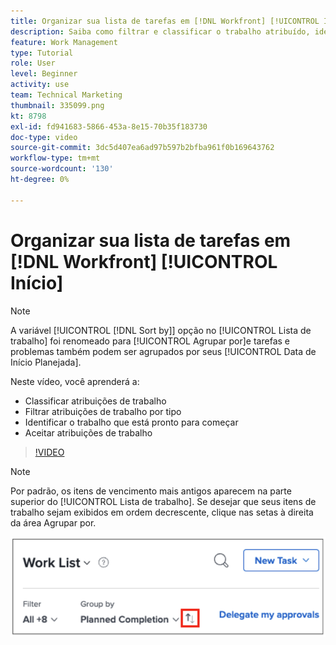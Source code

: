 ```yaml
---
title: Organizar sua lista de tarefas em [!DNL Workfront] [!UICONTROL Início]
description: Saiba como filtrar e classificar o trabalho atribuído, identificar o trabalho pronto para iniciar e aceitar atribuições de trabalho no [!DNL  Workfront].
feature: Work Management
type: Tutorial
role: User
level: Beginner
activity: use
team: Technical Marketing
thumbnail: 335099.png
kt: 8798
exl-id: fd941683-5866-453a-8e15-70b35f183730
doc-type: video
source-git-commit: 3dc5d407ea6ad97b597b2bfba961f0b169643762
workflow-type: tm+mt
source-wordcount: '130'
ht-degree: 0%

---
```


# Organizar sua lista de tarefas em [!DNL Workfront] [!UICONTROL Início]

>[!NOTE]
>
>A variável [!UICONTROL [!DNL Sort by]] opção no [!UICONTROL Lista de trabalho] foi renomeado para [!UICONTROL Agrupar por]e tarefas e problemas também podem ser agrupados por seus [!UICONTROL Data de Início Planejada].

Neste vídeo, você aprenderá a:

* Classificar atribuições de trabalho
* Filtrar atribuições de trabalho por tipo
* Identificar o trabalho que está pronto para começar
* Aceitar atribuições de trabalho

>[!VIDEO](https://video.tv.adobe.com/v/335099/?quality=12&learn=on)

>[!NOTE]
>
>Por padrão, os itens de vencimento mais antigos aparecem na parte superior do [!UICONTROL Lista de trabalho]. Se desejar que seus itens de trabalho sejam exibidos em ordem decrescente, clique nas setas à direita da área Agrupar por.

![Imagem de uma tela mostrando sua lista de trabalho agrupada por data de vencimento.](assets/work-list-arrows.png)
